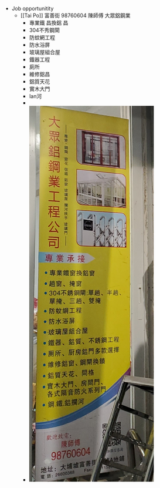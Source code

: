 - Job opportunitity
	- [[Tai Po]]  富善街 98760604 陳師傅 大眾鋁鋼業
		- 專業鐵 昌換鋁 昌
		- 304不秀鋼閘
		- 防蚊網工程
		- 防水浴屏
		- 玻璃屋組合屋
		- 鐵器工程
		- 廁所
		- 維修鋁昌
		- 鋁質天花
		- 實木大門
		- lan河
		-
		- ![image.png](../assets/image_1656221031444_0.png)
